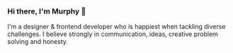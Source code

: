 ### Hi there, I'm Murphy 👋

I'm a designer & frontend developer who is happiest when tackling diverse challenges. I believe strongly in communication, ideas, creative problem solving and honesty. 
